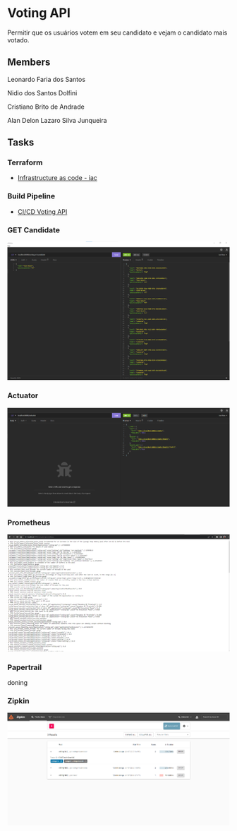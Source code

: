 # Voting API
Permitir que os usuários votem em seu candidato e vejam o candidato mais votado.

## Members

Leonardo Faria dos Santos

Nidio dos Santos Dolfini

Cristiano Brito de Andrade

Alan Delon Lazaro Silva Junqueira

## Tasks


### Terraform
- [Infrastructure as code - iac](https://github.com/leonardofaria00/voting-api/tree/iac-voting-api)

### Build Pipeline
- [CI/CD Voting API](https://gitlab.com/nidiosdolfini/teste)

### GET Candidate
<img src="evidencias/GET%20CANDIDATOS.png" alt="Candidates List">

### Actuator
<img src="evidencias/Actuator.png" alt="Actuator">

### Prometheus
<img src="evidencias/prometheus-integration.png" alt="Prometheus Integration">

### Papertrail
doning

### Zipkin
<img src="evidencias/Zipkim.png" alt="Zipkin is a distributed tracing system">

